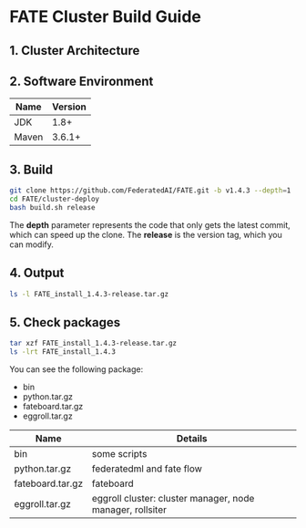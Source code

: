 

#                      **FATE Cluster Build Guide**

## 1. Cluster Architecture

## 2. Software Environment

| Name         | Version | 
| -------------| --------|
| JDK          | 1.8+    |
| Maven        | 3.6.1+  |

## 3. Build
```bash
git clone https://github.com/FederatedAI/FATE.git -b v1.4.3 --depth=1
cd FATE/cluster-deploy
bash build.sh release 
```
The **depth** parameter represents the code that only gets the latest commit, which can speed up the clone.
The **release** is the version tag, which you can modify.

## 4. Output
```bash
ls -l FATE_install_1.4.3-release.tar.gz
```

## 5. Check packages
```bash
tar xzf FATE_install_1.4.3-release.tar.gz
ls -lrt FATE_install_1.4.3
```
You can see the following package:
- bin
- python.tar.gz
- fateboard.tar.gz
- eggroll.tar.gz

| Name         | Details| 
| -------------| --------|
| bin          | some scripts|
| python.tar.gz | federatedml and fate flow|
| fateboard.tar.gz | fateboard |
| eggroll.tar.gz | eggroll cluster: cluster manager, node manager, rollsiter  |
